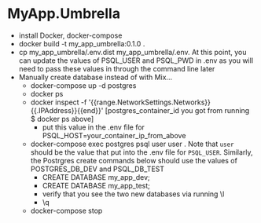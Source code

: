 # MyApp.Umbrella
- install Docker, docker-compose
- docker build -t my_app_umbrella:0.1.0 .
- cp my_app_umbrella/.env.dist my_app_umbrella/.env. At this point, you can
  update the values of PSQL_USER and PSQL_PWD in .env as you will need to pass
  these values in through the command line later
- Manually create database instead of with Mix...
  - docker-compose up -d postgres
  - docker ps
  - docker inspect -f '{{range.NetworkSettings.Networks}}{{.IPAddress}}{{end}}'
  [postgres_container_id you got from running $ docker ps above]
    - put this value in the .env file for PSQL_HOST=your_container_ip_from_above
  - docker-compose exec postgres psql user user . Note that `user` should be the
  value that put into the .env file for `PSQL_USER`. Similarly, the Postrgres
  create commands below should use the values of POSTGRES_DB_DEV and
  PSQL_DB_TEST
    - CREATE DATABASE my_app_dev;
    - CREATE DATABASE my_app_test;
    - verify that you see the two new databases via running \l
    - \q
  - docker-compose stop

